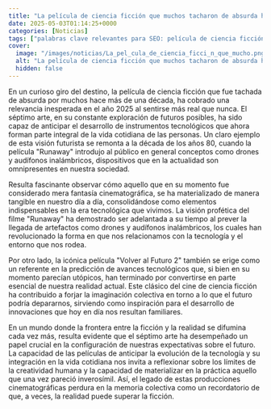 ```yaml
---
title: "La película de ciencia ficción que muchos tacharon de absurda hace 12 años, pero en 2025 se siente más real que nunca"
date: 2025-05-03T01:14:25+0000
categories: [Noticias]
tags: ["palabras clave relevantes para SEO: película de ciencia ficción", "tecnología", "drones", "audífonos inalámbricos", "futuro", "cine de ciencia ficción", "innovaciones."]
cover:
  image: "/images/noticias/La_pel_cula_de_ciencia_ficci_n_que_mucho.png"
  alt: "La película de ciencia ficción que muchos tacharon de absurda hace 12 años, pero en 2025 se siente más real que nunca"
  hidden: false
---
```


En un curioso giro del destino, la película de ciencia ficción que fue tachada de absurda por muchos hace más de una década, ha cobrado una relevancia inesperada en el año 2025 al sentirse más real que nunca. El séptimo arte, en su constante exploración de futuros posibles, ha sido capaz de anticipar el desarrollo de instrumentos tecnológicos que ahora forman parte integral de la vida cotidiana de las personas. Un claro ejemplo de esta visión futurista se remonta a la década de los años 80, cuando la película "Runaway" introdujo al público en general conceptos como drones y audífonos inalámbricos, dispositivos que en la actualidad son omnipresentes en nuestra sociedad.

Resulta fascinante observar cómo aquello que en su momento fue considerado mera fantasía cinematográfica, se ha materializado de manera tangible en nuestro día a día, consolidándose como elementos indispensables en la era tecnológica que vivimos. La visión profética del filme "Runaway" ha demostrado ser adelantada a su tiempo al prever la llegada de artefactos como drones y audífonos inalámbricos, los cuales han revolucionado la forma en que nos relacionamos con la tecnología y el entorno que nos rodea.

Por otro lado, la icónica película "Volver al Futuro 2" también se erige como un referente en la predicción de avances tecnológicos que, si bien en su momento parecían utópicos, han terminado por convertirse en parte esencial de nuestra realidad actual. Este clásico del cine de ciencia ficción ha contribuido a forjar la imaginación colectiva en torno a lo que el futuro podría depararnos, sirviendo como inspiración para el desarrollo de innovaciones que hoy en día nos resultan familiares.

En un mundo donde la frontera entre la ficción y la realidad se difumina cada vez más, resulta evidente que el séptimo arte ha desempeñado un papel crucial en la configuración de nuestras expectativas sobre el futuro. La capacidad de las películas de anticipar la evolución de la tecnología y su integración en la vida cotidiana nos invita a reflexionar sobre los límites de la creatividad humana y la capacidad de materializar en la práctica aquello que una vez pareció inverosímil. Así, el legado de estas producciones cinematográficas perdura en la memoria colectiva como un recordatorio de que, a veces, la realidad puede superar la ficción.
